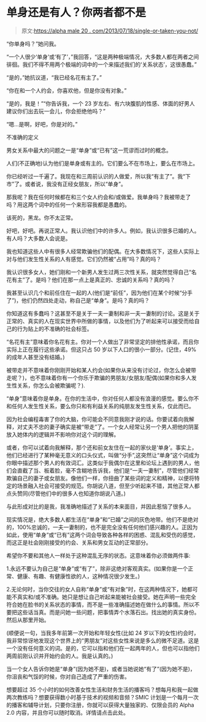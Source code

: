 # 单身还是有人？你两者都不是

> 原文:[https://alpha male 20 . com/2013/07/18/single-or-taken-you-not/](https://alphamale20.com/2013/07/18/single-or-taken-youre-neither/)

“你单身吗？”她问我。

“一个人很少‘单身’或‘有了’，”我回答，“这是两种极端情况，大多数人都在两者之间徘徊。我们不得不用两个极端的词中的一个来描述我们的‘关系状态’，这很愚蠢。”

“是的，”她抗议道，“我已经名花有主了。”

“你在和一个人约会，你喜欢他，但是你没有对象。”

“是的，我是！”“你告诉我，一个 23 岁左右、有六块腹肌的性感、体面的好男人建议你们出去玩一会儿，你会拒绝他吗？”

“嗯...是啊，好吧，你是对的。”

不准确的定义

男女关系中最大的问题之一是“单身”或“已有”这一荒谬而过时的概念。

人们(不正确地)认为他们是单身或有主的。它们要么不在市场上，要么在市场上。

你已经听过一千遍了。我现在和三周前认识的人做爱，所以我“有主了”。我“下市”了。或者说，我没有正经女朋友，所以“单身”。

那我呢？我在任何时候都在和三个女人约会和/或做爱。我单身吗？我被带走了吗？用这两个词中的任何一个来形容我都是愚蠢的。

该死的，黑龙。你不太正常。

好吧，好吧。再说正常人。我认识他们中的许多人。例如，我认识很多已婚的人。有人吗？大多数人会说是。

我也知道这些人中有很多人经常欺骗他们的配偶。在大多数情况下，这些人实际上对与他们发生性关系的人有感觉。它们仍然被“占用”吗？真的吗？

我认识很多女人，她们刚和一个新男人发生过两三次性关系，就突然觉得自己“名花有主”了。是吗？他们在那一点上是真正的、忠诚的关系吗？真的吗？

我甚至认识几个和前任住在一起的人(他们是“前任”，因为他们在某个时候“分手了”)，他们仍然四处走动，称自己是“单身”。是吗？真的吗？

你知道这有多蠢吗？这甚至不是关于一夫一妻制和非一夫一妻制的讨论。这是关于正常的、真实的人在现实世界中所做的事情，以及他们为了听起来可以接受而给自己的行为贴上的不准确的社会标签。

“名花有主”意味着你名花有主。你对一个人做出了非常坚定的排他性承诺，而且你实际上正在履行这些承诺。但这只占 50 岁以下人口的很小一部分。(记住，49%的成年人甚至没有结婚。)

被带走并不意味着你刚刚开始和某人约会(如果你从来没有讨论过，你怎么会被带走呢？)，也不意味着你有一个你乐于欺骗的男朋友/女朋友/配偶(如果你和多人发生性关系，你怎么会被欺骗呢？).

“单身”意味着你是单身。在你的生活中，你对任何人都没有浪漫的感觉。要么你不和任何人发生性关系，要么你只和有利益关系的纯朋友发生性关系，仅此而已。

因为社会编程毒害了你的大脑，你可能会不同意我刚才说的话。你要试着向我解释，对丈夫不忠的妻子确实是被“带走”了。一个女人经常让另一个男人把他的阴茎放入她体内的逻辑并不影响你对这个词的理解。

或者，你可以试着向我解释，那个还和前女友住在一起的家伙是‘单身’。事实上，他们已经进行了某种毫无意义的口头仪式，叫做“分手”,这突然让“单身”这个词成为你眼中描述那个男人的有效词汇。这类似于我偶尔在这里和论坛上遇到的男人，他们会直截了当、板着脸，毫不含糊地告诉我，他们是“一夫一妻制”，尽管他们经常欺骗自己的妻子或女朋友。像他们一样，你扭曲了某些词的定义和精神，以便将特定的场景融入社会可接受的规范。你胡说八道，但至少听起来不错，其他正常人都点头赞同(尽管他们中的很多人也知道你胡说八道。)

与此形成对比的是我，我准确地描述了关系的本来面目，并因此惹恼了很多人。

现实情况是，绝大多数人都生活在“单身”和“已婚”之间的灰色地带。他们不是绝对的，100%忠诚的，一夫一妻制的，也不是完全没有任何他们感兴趣的人。正因为如此，使用“单身”或“已有”这两个词会导致各种各样的困惑、混乱和受伤的感觉，而这正是社会刚刚接受的约会、关系和男女互动的正常部分。

希望你不要和其他人一样处于这种混乱无序的状态。这意味着你必须做两件事:

1.永远不要认为自己是“单身”或“有了”，除非这绝对客观真实。(如果你是一个正常、健康、有趣、有健康性欲的人，这种情况很少发生。)

2.无论何时，当你交往的女人自称“单身”或“有对象”时，在这两种情况下，她都可能不真实和/或不准确。她只是想让自己听起来能被社会接受。她在声明一些完全符合她在脸书的关系状态的事情，而不是一些准确描述她在做什么的事情。所以不要把这些话当真。而是问她一些问题，把事情弄个水落石出。找出她的真实身份。然后从那里开始。

(顺便说一句，当我多年前第一次开始和年轻女性(比如 24 岁以下的女性)约会时，我非常惊讶地发现这个世界上的“男朋友”对这些女性来说是多么的微不足道。这是一个没有任何意义的词。是的，它可以指和他们在一起两年的人，但也可以指他们两周前刚认识并开始约会的人。我是认真的。)

当一个女人告诉你她是“单身”(因为她不是)，或者当她说她“有了”(因为她不是)，你沮丧和气馁的时候，你对自己造成了严重的伤害。

想要超过 35 个小时的如何改善女性生活和财务生活的播客吗？想每月和我一起做两次教练吗？想要获得数小时基于技术的视频和音频？SMIC 计划是一个每月一次的播客和辅导计划，只要你注册，你就可以获得大量独家的、仅限会员的 Alpha 2.0 内容，并且你可以随时取消。详情请点击此处。